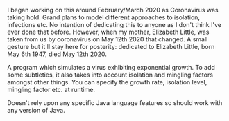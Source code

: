 I began working on this around February/March 2020 as Coronavirus was taking hold. Grand plans to model different approaches to isolation, infections etc. No intention of dedicating this to anyone as I don't think I've ever done that before. However, when my mother, Elizabeth Little, was taken from us by coronavirus on May 12th 2020 that changed. A small gesture but it'll stay here for posterity: dedicated to Elizabeth Little, born May 6th 1947, died May 12th 2020.

A program which simulates a virus exhibiting exponential growth. To add some subtleties, it also takes into account isolation and mingling factors amongst other things. You can specify the growth rate, isolation level, mingling factor etc. at runtime.

Doesn't rely upon any specific Java language features so should work with any version of Java.
